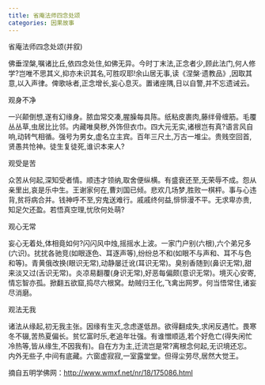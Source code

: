 ```yaml
---
title: 省庵法师四念处颂
categories: 因果故事
---
```



省庵法师四念处颂(并叙)

佛垂涅槃,嘱诸比丘,依四念处住,如佛无异。今时丁末法,正念者少,顾此法门,何人修学?岂唯不思其义,抑亦未识其名,可胜叹耶!余山居无事,读《涅槃·遗教品》,因取其意,以入声律。俾歌咏者,正念增长,妄心息灭。置诸座隅,日以自警,并不忘遗诫云。

观身不净

一兴颠倒想,遂有幻缘身。脓血常交凑,腥臊每具陈。纸粘皮裹肉,藤绊骨缠筋。毛覆丛丛草,虫居比比邻。内藏唯臭秽,外饰但衣巾。四大元无实,诸根岂有真?语言风自响,动转气相循。强号为男女,虚名立主宾。百年三尺土,万古一堆尘。贵贱空回首,贤愚共怆神。徒生复徒死,谁识本来人?

观受是苦

众苦从何起,深知受者情。顺违才领纳,取舍便纵横。有盛衰还至,无荣辱不成。怨从亲里出,哀是乐中生。王谢家何在,曹刘国已倾。悲欢几场梦,胜败一棋枰。事与心违背,贫将病合并。钱神呼不至,穷鬼送难行。戚戚终何益,悱悱漫不平。无求卑亦贵,知足欠还盈。若悟真空理,忧欣何处萌?

观心无常

妄心无着处,体相竟如何?闪闪风中烛,摇摇水上波。一家门户别(六根),六个弟兄多(六识)。扰扰各驰竞(如眼逐色、耳逐声等),纷纷总不和(如眼不与声和、耳不与色和等)。青黄俄改换(眼识无常),动静屡迁讹(耳识无常)。臭别香随到(鼻识无常),甜来淡又过(舌识无常)。炎凉易翻覆(身识无常),好恶每偏颇(意识无常)。境灭心安寄,情忘智亦孤。掀翻五欲窟,捣尽六根窝。劫贼归王化,飞禽出网罗。何当悟常住,诸妄尽消磨。

观法无我

诸法从缘起,初无我主张。因缘有生灭,念虑遂低昂。欲得翻成失,求闲反遇忙。畏寒冬不辍,苦热夏偏长。贫忆富时乐,老追年壮强。有谁憎顺适,若个好危亡(得失闲忙冷热等,皆从缘生,不因我有)。自在方为主,迁流岂是常?离根念何起,无识境还忘。内外无些子,中间有底藏。六窗虚寂寂,一室露堂堂。但得尘劳尽,居然大觉王。

摘自五明学佛网：http://www.wmxf.net/nr/18/175086.html